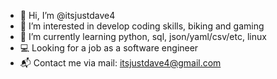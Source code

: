 - 👋 Hi, I’m @itsjustdave4
- 👀 I’m interested in develop coding skills, biking and gaming
- 🌱 I’m currently learning python, sql, json/yaml/csv/etc, linux
- 💻 Looking for a job as a software engineer
- 📬 Contact me via mail: itsjustdave4@gmail.com

<!---
itsjustdave4/itsjustdave4 is a ✨ special ✨ repository because its `README.md` (this file) appears on your GitHub profile.
You can click the Preview link to take a look at your changes.
--->
